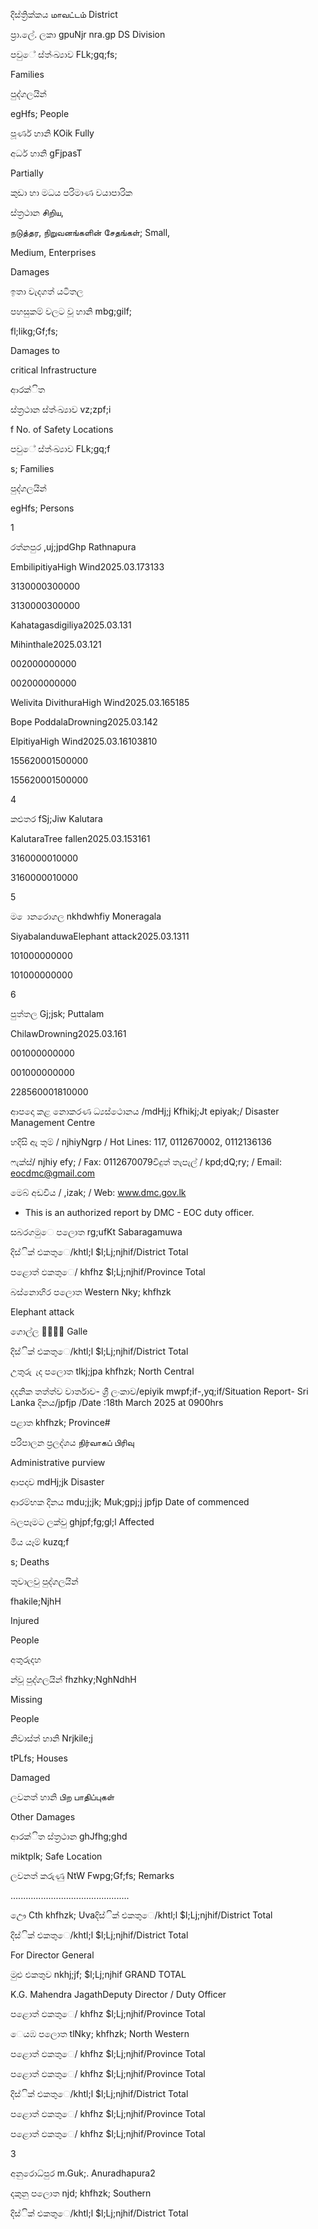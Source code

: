 දිස්ත්‍රික්කය மாவட்டம் District

ප්‍රා.ලේ. ලකා gpuNjr nra.gp DS Division

පවුේ ස්ත්‍ංඛ්‍යාව FLk;gq;fs;

Families

පුද්ගලයින්

egHfs; People

පූර්ණ හානි KOik Fully

අර්ධ හානි gFjpasT

Partially

කුඩා හා මධය පරිමාණ වයාපාරික

ස්ත්‍රථාන சிறிய,

நடுத்தர, நிறுவனங்களின் சேதங்கள்; Small,

Medium, Enterprises

Damages

ඉතා වැදගත් යටිතල

පහසුකම් වලට වූ හානි mbg;gilf;

fl;likg;Gf;fs;

Damages to

critical Infrastructure

ආරක්ිත

ස්ත්‍රථාන ස්ත්‍ංඛ්‍යාව vz;zpf;i

f No. of Safety Locations

පවුේ ස්ත්‍ංඛ්‍යාව FLk;gq;f

s; Families

පුද්ගලයින්

egHfs; Persons

1

රත්නපුර ,uj;jpdGhp Rathnapura

EmbilipitiyaHigh Wind2025.03.173133

3130000300000

3130000300000

Kahatagasdigiliya2025.03.131

Mihinthale2025.03.121

002000000000

002000000000

Welivita DivithuraHigh Wind2025.03.165185

Bope PoddalaDrowning2025.03.142

ElpitiyaHigh Wind2025.03.16103810

155620001500000

155620001500000

4

කළුතර fSj;Jiw Kalutara

KalutaraTree fallen2025.03.153161

3160000010000

3160000010000

5

ම ොනරොගල nkhdwhfiy Moneragala

SiyabalanduwaElephant attack2025.03.1311

101000000000

101000000000

6

පුත්තල Gj;jsk; Puttalam

ChilawDrowning2025.03.161

001000000000

001000000000

228560001810000

ආපදො කළ නොකරණ ධ්‍යස්ථොනය /mdHj;j Kfhikj;Jt epiyak;/ Disaster Management Centre

හදිසි ඇ තුම් / njhiyNgrp / Hot Lines: 117, 0112670002, 0112136136

ෆැක්ස්/ njhiy efy; / Fax: 0112670079විදුත් තැපැල් / kpd;dQ;ry; / Email: eocdmc@gmail.com

මෙබ් අඩවිය / ,izak; / Web: www.dmc.gov.lk

* This is an authorized report by DMC - EOC duty officer.

සබරගමුෙ පලොත rg;ufKt Sabaragamuwa

දිස්ික් එකතුෙ/khtl;l $l;Lj;njhif/District Total

පළොත් ඵකතුෙ/ khfhz $l;Lj;njhif/Province Total

බස්නොහිර පලොත Western Nky; khfhzk

Elephant attack

ගොල්ල  Galle

දිස්ික් එකතුෙ/khtl;l $l;Lj;njhif/District Total

උතුරු ැද පලොත tlkj;jpa khfhzk; North Central

දදනික තත්ත්ව වාර්තාව- ශ්‍රී ලංකාව/epiyik mwpf;if-,yq;if/Situation Report- Sri Lanka දිනය/jpfjp /Date :18th March 2025 at 0900hrs

පළාත khfhzk; Province#

පරිපාලන ප්‍රලද්ශය நிர்வாகப் பிரிவு

Administrative purview

ආපදාව mdHj;jk Disaster

ආරම්භක දිනය mdu;j;jk; Muk;gpj;j jpfjp Date of commenced

බලපෑමට ලක්වු ghjpf;fg;gl;l Affected

මිය යෑම් kuzq;f

s; Deaths

තුවාලවු පුද්ගලයින්

fhakile;NjhH

Injured

People

අතුරුදහ

න්වූ පුද්ගලයින් fhzhky;NghNdhH

Missing

People

නිවාස්ත්‍ හානි Nrjkile;j

tPLfs; Houses

Damaged

ලවනත් හානි பிற பாதிப்புகள்

Other Damages

ආරක්ිත ස්ත්‍රථාන ghJfhg;ghd

miktplk; Safe Location

ලවනත් කරුණු NtW Fwpg;Gf;fs; Remarks

…....….....................................

ඌෙ Cth khfhzk; Uvaදිස්ික් එකතුෙ/khtl;l $l;Lj;njhif/District Total

දිස්ික් එකතුෙ/khtl;l $l;Lj;njhif/District Total

For Director General

මුළු එකතුව nkhj;jf; $l;Lj;njhif GRAND TOTAL

K.G. Mahendra JagathDeputy Director / Duty Officer

පළොත් ඵකතුෙ/ khfhz $l;Lj;njhif/Province Total

ෙයඹ පලොත tlNky; khfhzk; North Western

පළොත් ඵකතුෙ/ khfhz $l;Lj;njhif/Province Total

පළොත් ඵකතුෙ/ khfhz $l;Lj;njhif/Province Total

දිස්ික් එකතුෙ/khtl;l $l;Lj;njhif/District Total

පළොත් ඵකතුෙ/ khfhz $l;Lj;njhif/Province Total

පළොත් ඵකතුෙ/ khfhz $l;Lj;njhif/Province Total

3

අනුරොධ්‍පුර m.Guk;. Anuradhapura2

දකුනු පලොත njd; khfhzk; Southern

දිස්ික් එකතුෙ/khtl;l $l;Lj;njhif/District Total